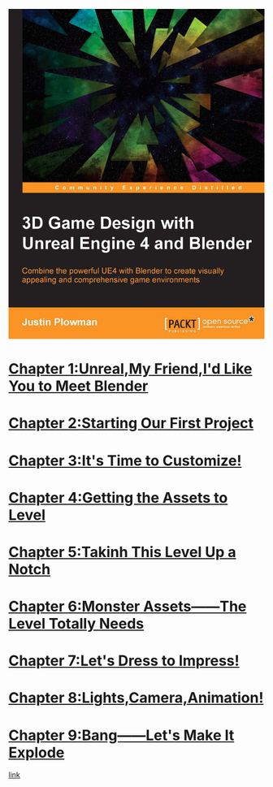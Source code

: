 ![](https://github.com/BlenderCN/blenderTutorial/blob/master/mDrivEngine/3DGameDesignwithUnrealEngine4andBlender/bg.png?raw=true)

# [Chapter 1:Unreal,My Friend,I'd Like You to Meet Blender](https://github.com/BlenderCN/blenderTutorial/blob/master/3DGameDesignwithUnrealEngine4andBlender/chapter1.md)

# [Chapter 2:Starting Our First Project](https://github.com/BlenderCN/blenderTutorial/blob/master/3DGameDesignwithUnrealEngine4andBlender/chapter2.md)

# [Chapter 3:It's Time to Customize!](https://github.com/BlenderCN/blenderTutorial/blob/master/3DGameDesignwithUnrealEngine4andBlender/chapter3.md)

# [Chapter 4:Getting the Assets to Level](https://github.com/BlenderCN/blenderTutorial/blob/master/3DGameDesignwithUnrealEngine4andBlender/chapter4.md)

# [Chapter 5:Takinh This Level Up a Notch](https://github.com/BlenderCN/blenderTutorial/blob/master/3DGameDesignwithUnrealEngine4andBlender/chapter5.md)

# [Chapter 6:Monster Assets——The Level Totally Needs](https://github.com/BlenderCN/blenderTutorial/blob/master/3DGameDesignwithUnrealEngine4andBlender/chapter6.md)

# [Chapter 7:Let's Dress to Impress!](https://github.com/BlenderCN/blenderTutorial/blob/master/3DGameDesignwithUnrealEngine4andBlender/chapter7.md)

# [Chapter 8:Lights,Camera,Animation!](https://github.com/BlenderCN/blenderTutorial/blob/master/3DGameDesignwithUnrealEngine4andBlender/chapter8.md)

# [Chapter 9:Bang——Let's Make It Explode](https://github.com/BlenderCN/blenderTutorial/blob/master/3DGameDesignwithUnrealEngine4andBlender/chapter9.md)



[link](http://file.allitebooks.com/20170803/3D%20Game%20Design%20with%20Unreal%20Engine%204%20and%20Blender.pdf)


